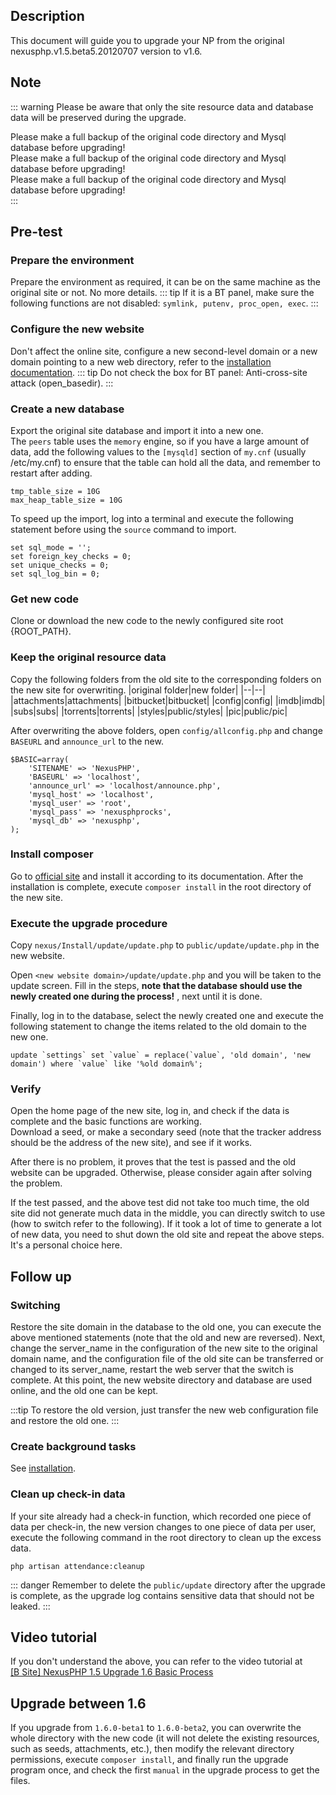 <ArticleTopAd></ArticleTopAd>

## Description

This document will guide you to upgrade your NP from the original nexusphp.v1.5.beta5.20120707 version to v1.6.

## Note
::: warning
Please be aware that only the site resource data and database data will be preserved during the upgrade.  

Please make a full backup of the original code directory and Mysql database before upgrading!  
Please make a full backup of the original code directory and Mysql database before upgrading!  
Please make a full backup of the original code directory and Mysql database before upgrading!  
:::

## Pre-test

### Prepare the environment
Prepare the environment as required, it can be on the same machine as the original site or not. No more details.
::: tip
If it is a BT panel, make sure the following functions are not disabled: `symlink, putenv, proc_open, exec`.
:::

### Configure the new website
Don't affect the online site, configure a new second-level domain or a new domain pointing to a new web directory, refer to the [installation documentation](./installation.md#configure-the-web-server).
::: tip
Do not check the box for BT panel: Anti-cross-site attack (open_basedir).
:::

### Create a new database
Export the original site database and import it into a new one.  
The `peers` table uses the `memory` engine, so if you have a large amount of data, add the following values to the `[mysqld]` section of `my.cnf` (usually /etc/my.cnf) to ensure that the table can hold all the data, and remember to restart after adding.
```
tmp_table_size = 10G
max_heap_table_size = 10G
```
To speed up the import, log into a terminal and execute the following statement before using the `source` command to import.
```
set sql_mode = '';
set foreign_key_checks = 0;
set unique_checks = 0;
set sql_log_bin = 0;
```

### Get new code
Clone or download the new code to the newly configured site root {ROOT_PATH}.

### Keep the original resource data
Copy the following folders from the old site to the corresponding folders on the new site for overwriting.
|original folder|new folder|
|--|--|
|attachments|attachments|
|bitbucket|bitbucket|
|config|config|
|imdb|imdb|
|subs|subs|
|torrents|torrents|
|styles|public/styles|
|pic|public/pic|

After overwriting the above folders, open `config/allconfig.php` and change `BASEURL` and `announce_url` to the new.
```
$BASIC=array(
	'SITENAME' => 'NexusPHP',
	'BASEURL' => 'localhost',
	'announce_url' => 'localhost/announce.php',
	'mysql_host' => 'localhost',
	'mysql_user' => 'root',
	'mysql_pass' => 'nexusphprocks',
	'mysql_db' => 'nexusphp',
);
```

### Install composer
Go to [official site](https://getcomposer.org/) and install it according to its documentation. After the installation is complete, execute `composer install` in the root directory of the new site.


### Execute the upgrade procedure
Copy `nexus/Install/update/update.php` to `public/update/update.php` in the new website.

Open `<new website domain>/update/update.php` and you will be taken to the update screen. Fill in the steps, **note that the database should use the newly created one during the process!** , next until it is done.

Finally, log in to the database, select the newly created one and execute the following statement to change the items related to the old domain to the new one.
```
update `settings` set `value` = replace(`value`, 'old domain', 'new domain') where `value` like '%old domain%';
```

### Verify
Open the home page of the new site, log in, and check if the data is complete and the basic functions are working.  
Download a seed, or make a secondary seed (note that the tracker address should be the address of the new site), and see if it works.  

After there is no problem, it proves that the test is passed and the old website can be upgraded. Otherwise, please consider again after solving the problem.

If the test passed, and the above test did not take too much time, the old site did not generate much data in the middle, you can directly switch to use (how to switch refer to the following). If it took a lot of time to generate a lot of new data, you need to shut down the old site and repeat the above steps. It's a personal choice here.

## Follow up

### Switching
Restore the site domain in the database to the old one, you can execute the above mentioned statements (note that the old and new are reversed). Next, change the server_name in the configuration of the new site to the original domain name, and the configuration file of the old site can be transferred or changed to its server_name, restart the web server that the switch is complete. At this point, the new website directory and database are used online, and the old one can be kept.

:::tip
To restore the old version, just transfer the new web configuration file and restore the old one.
:::

### Create background tasks
See [installation](./installation.md#create-background-task).

### Clean up check-in data
If your site already had a check-in function, which recorded one piece of data per check-in, the new version changes to one piece of data per user, execute the following command in the root directory to clean up the excess data.
```
php artisan attendance:cleanup
```

::: danger
Remember to delete the ``public/update`` directory after the upgrade is complete, as the upgrade log contains sensitive data that should not be leaked.
:::

## Video tutorial
If you don't understand the above, you can refer to the video tutorial at  
[[B Site] NexusPHP 1.5 Upgrade 1.6 Basic Process](https://www.bilibili.com/video/BV1XS4y137S3/)

## Upgrade between 1.6

If you upgrade from `1.6.0-beta1` to `1.6.0-beta2`, you can overwrite the whole directory with the new code (it will not delete the existing resources, such as seeds, attachments, etc.), then modify the relevant directory permissions, execute `composer install`, and finally run the upgrade program once, and check the first `manual` in the upgrade process to get the files.
